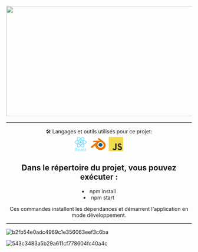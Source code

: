 



<div align="center">
  <img src="https://media.giphy.com/media/iIqmM5tTjmpOB9mpbn/giphy.gif" width="600" height="300"/>
</div>

<hr/>
<div align="center">
🛠️ Langages et outils utilisés pour ce projet:
<div>
   <img src="https://github.com/devicons/devicon/blob/master/icons/react/react-original-wordmark.svg" title="React" alt="React" width="40" height="40"/>&nbsp;
  <img src="https://github.com/devicons/devicon/blob/master/icons/blender/blender-original.svg" title="Blender" alt="Blender" width="40" height="40"/>&nbsp;
  <img src="https://github.com/devicons/devicon/blob/master/icons/javascript/javascript-original.svg" title="JavaScript" alt="JavaScript" width="40" height="40"/>&nbsp;
</div>
  
  <h2> Dans le répertoire du projet, vous pouvez exécuter : </h2>
  <li>npm install</li>
  <li>npm start</li>
  <p>Ces commandes installent les dépendances et démarrent l'application en mode développement.</p>
</div>

<hr/>
 
![b2fb54e0adc4969c1e356063eef3c6ba](https://user-images.githubusercontent.com/90197161/161712010-3f30602e-885e-4ab0-9e5f-8e192c123680.png)

![543c3483a5b29a611cf778604fc40a4c](https://user-images.githubusercontent.com/90197161/161712087-5c09e159-4a4b-4221-b45e-7f8767d2e5a2.png)
